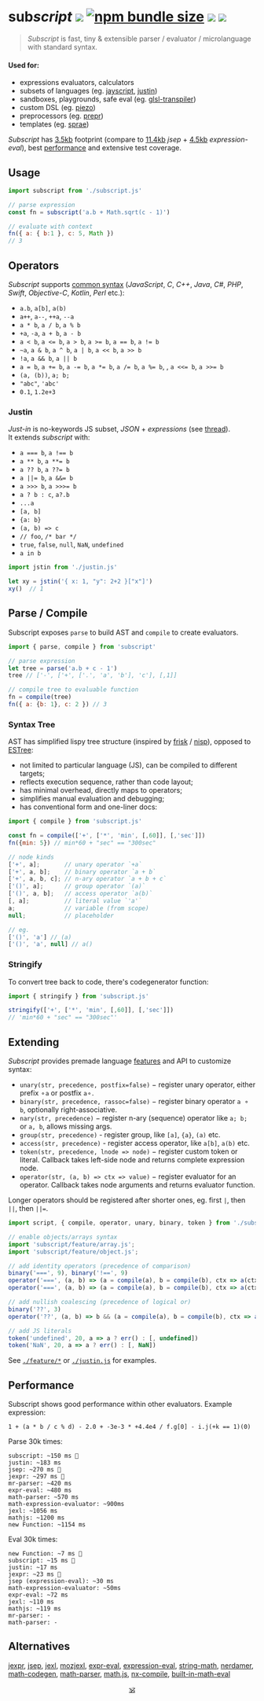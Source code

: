 # sub<em>script</em> <a href="https://github.com/spectjs/subscript/actions/workflows/node.js.yml"><img src="https://github.com/spectjs/subscript/actions/workflows/node.js.yml/badge.svg"/></a> <a href="https://bundlejs.com/?q=subscript"><img alt="npm bundle size" src="https://img.shields.io/bundlejs/size/subscript"/></a> <a href="http://npmjs.org/subscript"><img src="https://img.shields.io/npm/v/subscript"/></a> <a href="http://microjs.com/#subscript"><img src="https://img.shields.io/badge/microjs-subscript-blue?color=darkslateblue"/></a>

> _Subscript_ is fast, tiny & extensible parser / evaluator / microlanguage with standard syntax.

####  Used for:

* expressions evaluators, calculators 
* subsets of languages (eg. [jayscript](https://github.com/dy/jayscript), [justin](#justin))
* sandboxes, playgrounds, safe eval (eg. [glsl-transpiler](https://github.com/stackgl/glsl-transpiler))
* custom DSL (eg. [piezo](https://github.com/dy/piezo)) <!-- uneural -->
* preprocessors (eg. [prepr](https://github.com/dy/prepr))
* templates (eg. [sprae](https://github.com/dy/sprae))

_Subscript_ has [3.5kb](https://npmfs.com/package/subscript/7.4.3/subscript.min.js) footprint (compare to [11.4kb](https://npmfs.com/package/jsep/1.2.0/dist/jsep.min.js) _jsep_ + [4.5kb](https://npmfs.com/package/expression-eval/5.0.0/dist/expression-eval.module.js) _expression-eval_), best [performance](#performance) and extensive test coverage.


## Usage

```js
import subscript from './subscript.js'

// parse expression
const fn = subscript('a.b + Math.sqrt(c - 1)')

// evaluate with context
fn({ a: { b:1 }, c: 5, Math })
// 3
```

## Operators

_Subscript_ supports [common syntax](https://en.wikipedia.org/wiki/Comparison_of_programming_languages_(syntax)) (_JavaScript_, _C_, _C++_, _Java_, _C#_, _PHP_, _Swift_, _Objective-C_, _Kotlin_, _Perl_ etc.):

* `a.b`, `a[b]`, `a(b)`
* `a++`, `a--`, `++a`, `--a`
* `a * b`, `a / b`, `a % b`
* `+a`, `-a`, `a + b`, `a - b`
* `a < b`, `a <= b`, `a > b`, `a >= b`, `a == b`, `a != b`
* `~a`, `a & b`, `a ^ b`, `a | b`, `a << b`, `a >> b`
* `!a`, `a && b`, `a || b`
* `a = b`, `a += b`, `a -= b`, `a *= b`, `a /= b`, `a %= b`, , `a <<= b`, `a >>= b`
* `(a, (b))`, `a; b;`
* `"abc"`, `'abc'`
* `0.1`, `1.2e+3`

### Justin

_Just-in_ is no-keywords JS subset, _JSON_ + _expressions_ (see [thread](https://github.com/endojs/Jessie/issues/66)).<br/>
It extends _subscript_ with:

+ `a === b`, `a !== b`
+ `a ** b`, `a **= b`
+ `a ?? b`, `a ??= b`
+ `a ||= b`, `a &&= b`
+ `a >>> b`, `a >>>= b`
+ `a ? b : c`, `a?.b`
+ `...a`
+ `[a, b]`
+ `{a: b}`
+ `(a, b) => c`
+ `// foo`, `/* bar */`
+ `true`, `false`, `null`, `NaN`, `undefined`
+ `a in b`
<!-- + strings interpolation -->

```js
import jstin from './justin.js'

let xy = jstin('{ x: 1, "y": 2+2 }["x"]')
xy()  // 1
```


## Parse / Compile

Subscript exposes `parse` to build AST and `compile` to create evaluators.

```js
import { parse, compile } from 'subscript'

// parse expression
let tree = parse('a.b + c - 1')
tree // ['-', ['+', ['.', 'a', 'b'], 'c'], [,1]]

// compile tree to evaluable function
fn = compile(tree)
fn({ a: {b: 1}, c: 2 }) // 3
```

### Syntax Tree

AST has simplified lispy tree structure (inspired by [frisk](https://ghub.io/frisk) / [nisp](https://github.com/ysmood/nisp)), opposed to [ESTree](https://github.com/estree/estree):

* not limited to particular language (JS), can be compiled to different targets;
* reflects execution sequence, rather than code layout;
* has minimal overhead, directly maps to operators;
* simplifies manual evaluation and debugging;
* has conventional form and one-liner docs:

```js
import { compile } from 'subscript.js'

const fn = compile(['+', ['*', 'min', [,60]], [,'sec']])
fn({min: 5}) // min*60 + "sec" == "300sec"

// node kinds
['+', a];       // unary operator `+a`
['+', a, b];    // binary operator `a + b`
['+', a, b, c]; // n-ary operator `a + b + c`
['()', a];      // group operator `(a)`
['()', a, b];   // access operator `a(b)`
[, a];          // literal value `'a'`
a;              // variable (from scope)
null;           // placeholder

// eg.
['()', 'a'] // (a)
['()', 'a', null] // a()
```
<!--
['()'] // ()
['()', 'a'] // (a)
['()', 'a', 'b'] // a(b)
['+',1] // +1
['+',1,,] // 1+
-->

### Stringify

To convert tree back to code, there's codegenerator function:

```js
import { stringify } from 'subscript.js'

stringify(['+', ['*', 'min', [,60]], [,'sec']])
// 'min*60 + "sec" == "300sec"'
```

## Extending

_Subscript_ provides premade language [features](./features) and API to customize syntax:

* `unary(str, precedence, postfix=false)` − register unary operator, either prefix `⚬a` or postfix `a⚬`.
* `binary(str, precedence, rassoc=false)` − register binary operator `a ⚬ b`, optionally right-associative.
* `nary(str, precedence)` − register n-ary (sequence) operator like `a; b;` or `a, b`, allows missing args.
* `group(str, precedence)` - register group, like `[a]`, `{a}`, `(a)` etc.
* `access(str, precedence)` - register access operator, like `a[b]`, `a(b)` etc.
* `token(str, precedence, lnode => node)` − register custom token or literal. Callback takes left-side node and returns complete expression node.
* `operator(str, (a, b) => ctx => value)` − register evaluator for an operator. Callback takes node arguments and returns evaluator function.

Longer operators should be registered after shorter ones, eg. first `|`, then `||`, then `||=`.

```js
import script, { compile, operator, unary, binary, token } from './subscript.js'

// enable objects/arrays syntax
import 'subscript/feature/array.js';
import 'subscript/feature/object.js';

// add identity operators (precedence of comparison)
binary('===', 9), binary('!==', 9)
operator('===', (a, b) => (a = compile(a), b = compile(b), ctx => a(ctx)===b(ctx)))
operator('===', (a, b) => (a = compile(a), b = compile(b), ctx => a(ctx)!==b(ctx)))

// add nullish coalescing (precedence of logical or)
binary('??', 3)
operator('??', (a, b) => b && (a = compile(a), b = compile(b), ctx => a(ctx) ?? b(ctx)))

// add JS literals
token('undefined', 20, a => a ? err() : [, undefined])
token('NaN', 20, a => a ? err() : [, NaN])
```

See [`./feature/*`](./feature) or [`./justin.js`](./justin.js) for examples.


<!--
## Ideas

* Keyed arrays <code>[a:1, b:2, c:3]</code>
* 7!` (factorial)
* `5s`, `5rem` (units)
* `arrᵀ` - transpose
* `int 5` (typecast)
* `$a` (parameter expansion)
* `1 to 10 by 2`
* `a if b else c`
* `a, b in c`
* `a.xyz` swizzles
* vector operators
* set operators
* polynomial operators
* versions
* hashes, urls
* regexes
* 2a as `2*a`
* string interpolation ` ${} 1 ${} `
-->

## Performance

Subscript shows good performance within other evaluators. Example expression:

```
1 + (a * b / c % d) - 2.0 + -3e-3 * +4.4e4 / f.g[0] - i.j(+k == 1)(0)
```

Parse 30k times:

```
subscript: ~150 ms 🥇
justin: ~183 ms
jsep: ~270 ms 🥈
jexpr: ~297 ms 🥉
mr-parser: ~420 ms
expr-eval: ~480 ms
math-parser: ~570 ms
math-expression-evaluator: ~900ms
jexl: ~1056 ms
mathjs: ~1200 ms
new Function: ~1154 ms
```

Eval 30k times:
```
new Function: ~7 ms 🥇
subscript: ~15 ms 🥈
justin: ~17 ms
jexpr: ~23 ms 🥉
jsep (expression-eval): ~30 ms
math-expression-evaluator: ~50ms
expr-eval: ~72 ms
jexl: ~110 ms
mathjs: ~119 ms
mr-parser: -
math-parser: -
```

## Alternatives

[jexpr](https://github.com/justinfagnani/jexpr), [jsep](https://github.com/EricSmekens/jsep), [jexl](https://github.com/TomFrost/Jexl), [mozjexl](https://github.com/mozilla/mozjexl), [expr-eval](https://github.com/silentmatt/expr-eval), [expression-eval](https://github.com/donmccurdy/expression-eval), [string-math](https://github.com/devrafalko/string-math), [nerdamer](https://github.com/jiggzson/nerdamer), [math-codegen](https://github.com/mauriciopoppe/math-codegen), [math-parser](https://www.npmjs.com/package/math-parser), [math.js](https://mathjs.org/docs/expressions/parsing.html), [nx-compile](https://github.com/nx-js/compiler-util), [built-in-math-eval](https://github.com/mauriciopoppe/built-in-math-eval)

<p align=center><a href="https://github.com/krsnzd/license/">🕉</a></p>
